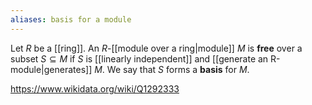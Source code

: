 ```yaml
---
aliases: basis for a module
---
```

Let $R$ be a [[ring]]. An $R$-[[module over a ring|module]] $M$ is **free** over a subset $S\subseteq M$ if $S$ is [[linearly independent]] and [[generate an R-module|generates]] $M$. We say that $S$ forms a **basis** for $M$. 

https://www.wikidata.org/wiki/Q1292333